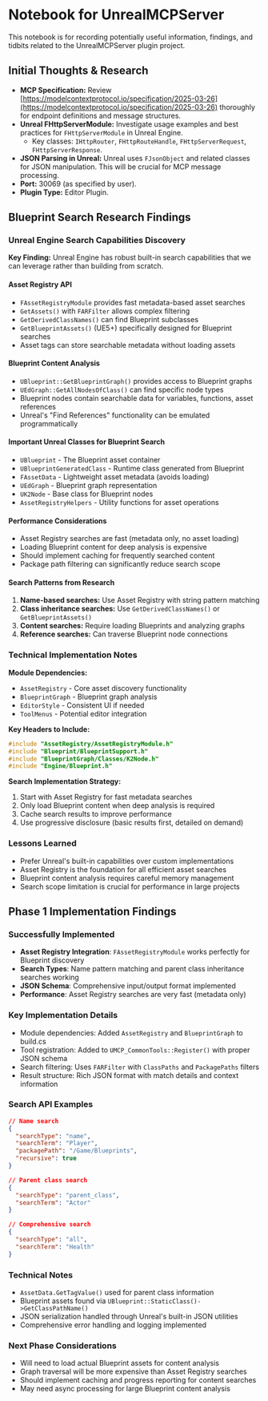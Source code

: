 # Notebook for UnrealMCPServer

This notebook is for recording potentially useful information, findings, and tidbits related to the UnrealMCPServer plugin project.

## Initial Thoughts & Research

- **MCP Specification:** Review [https://modelcontextprotocol.io/specification/2025-03-26](https://modelcontextprotocol.io/specification/2025-03-26) thoroughly for endpoint definitions and message structures.
- **Unreal FHttpServerModule:** Investigate usage examples and best practices for `FHttpServerModule` in Unreal Engine.
  - Key classes: `IHttpRouter`, `FHttpRouteHandle`, `FHttpServerRequest`, `FHttpServerResponse`.
- **JSON Parsing in Unreal:** Unreal uses `FJsonObject` and related classes for JSON manipulation. This will be crucial for MCP message processing.
- **Port:** 30069 (as specified by user).
- **Plugin Type:** Editor Plugin.

## Blueprint Search Research Findings

### Unreal Engine Search Capabilities Discovery

**Key Finding:** Unreal Engine has robust built-in search capabilities that we can leverage rather than building from scratch.

#### Asset Registry API
- `FAssetRegistryModule` provides fast metadata-based asset searches
- `GetAssets()` with `FARFilter` allows complex filtering
- `GetDerivedClassNames()` can find Blueprint subclasses
- `GetBlueprintAssets()` (UE5+) specifically designed for Blueprint searches
- Asset tags can store searchable metadata without loading assets

#### Blueprint Content Analysis
- `UBlueprint::GetBlueprintGraph()` provides access to Blueprint graphs
- `UEdGraph::GetAllNodesOfClass()` can find specific node types
- Blueprint nodes contain searchable data for variables, functions, asset references
- Unreal's "Find References" functionality can be emulated programmatically

#### Important Unreal Classes for Blueprint Search
- `UBlueprint` - The Blueprint asset container
- `UBlueprintGeneratedClass` - Runtime class generated from Blueprint
- `FAssetData` - Lightweight asset metadata (avoids loading)
- `UEdGraph` - Blueprint graph representation
- `UK2Node` - Base class for Blueprint nodes
- `AssetRegistryHelpers` - Utility functions for asset operations

#### Performance Considerations
- Asset Registry searches are fast (metadata only, no asset loading)
- Loading Blueprint content for deep analysis is expensive
- Should implement caching for frequently searched content
- Package path filtering can significantly reduce search scope

#### Search Patterns from Research
1. **Name-based searches:** Use Asset Registry with string pattern matching
2. **Class inheritance searches:** Use `GetDerivedClassNames()` or `GetBlueprintAssets()`
3. **Content searches:** Require loading Blueprints and analyzing graphs
4. **Reference searches:** Can traverse Blueprint node connections

### Technical Implementation Notes

**Module Dependencies:**
- `AssetRegistry` - Core asset discovery functionality
- `BlueprintGraph` - Blueprint graph analysis
- `EditorStyle` - Consistent UI if needed
- `ToolMenus` - Potential editor integration

**Key Headers to Include:**
```cpp
#include "AssetRegistry/AssetRegistryModule.h"
#include "Blueprint/BlueprintSupport.h"
#include "BlueprintGraph/Classes/K2Node.h"
#include "Engine/Blueprint.h"
```

**Search Implementation Strategy:**
1. Start with Asset Registry for fast metadata searches
2. Only load Blueprint content when deep analysis is required
3. Cache search results to improve performance
4. Use progressive disclosure (basic results first, detailed on demand)

### Lessons Learned
- Prefer Unreal's built-in capabilities over custom implementations
- Asset Registry is the foundation for all efficient asset searches
- Blueprint content analysis requires careful memory management
- Search scope limitation is crucial for performance in large projects

## Phase 1 Implementation Findings

### Successfully Implemented
- **Asset Registry Integration**: `FAssetRegistryModule` works perfectly for Blueprint discovery
- **Search Types**: Name pattern matching and parent class inheritance searches working
- **JSON Schema**: Comprehensive input/output format implemented
- **Performance**: Asset Registry searches are very fast (metadata only)

### Key Implementation Details
- Module dependencies: Added `AssetRegistry` and `BlueprintGraph` to build.cs
- Tool registration: Added to `UMCP_CommonTools::Register()` with proper JSON schema
- Search filtering: Uses `FARFilter` with `ClassPaths` and `PackagePaths` filters
- Result structure: Rich JSON format with match details and context information

### Search API Examples
```json
// Name search
{
  "searchType": "name",
  "searchTerm": "Player", 
  "packagePath": "/Game/Blueprints",
  "recursive": true
}

// Parent class search  
{
  "searchType": "parent_class",
  "searchTerm": "Actor"
}

// Comprehensive search
{
  "searchType": "all",
  "searchTerm": "Health"
}
```

### Technical Notes
- `AssetData.GetTagValue()` used for parent class information
- Blueprint assets found via `UBlueprint::StaticClass()->GetClassPathName()`
- JSON serialization handled through Unreal's built-in JSON utilities
- Comprehensive error handling and logging implemented

### Next Phase Considerations
- Will need to load actual Blueprint assets for content analysis
- Graph traversal will be more expensive than Asset Registry searches
- Should implement caching and progress reporting for content searches
- May need async processing for large Blueprint content analysis
